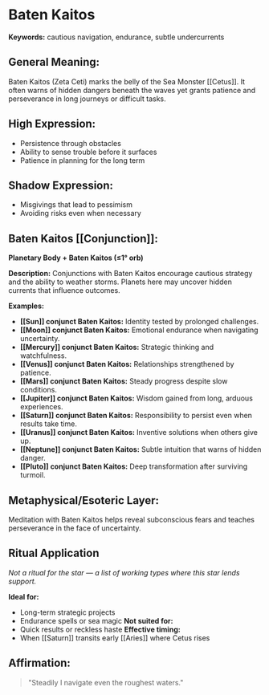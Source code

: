 # Baten Kaitos


**Keywords:** cautious navigation, endurance, subtle undercurrents

## General Meaning:
Baten Kaitos (Zeta Ceti) marks the belly of the Sea Monster
[[Cetus]]. It often warns of hidden dangers beneath the waves
yet grants patience and perseverance in long journeys or
difficult tasks.

## High Expression:
- Persistence through obstacles
- Ability to sense trouble before it surfaces
- Patience in planning for the long term

## Shadow Expression:
- Misgivings that lead to pessimism
- Avoiding risks even when necessary

## Baten Kaitos [[Conjunction]]:

**Planetary Body + Baten Kaitos (≤1° orb)**

**Description:**
Conjunctions with Baten Kaitos encourage cautious strategy and
the ability to weather storms. Planets here may uncover hidden
currents that influence outcomes.

**Examples:**
- **[[Sun]] conjunct Baten Kaitos:** Identity tested by prolonged
  challenges.
- **[[Moon]] conjunct Baten Kaitos:** Emotional endurance when
  navigating uncertainty.
- **[[Mercury]] conjunct Baten Kaitos:** Strategic thinking and
  watchfulness.
- **[[Venus]] conjunct Baten Kaitos:** Relationships strengthened by
  patience.
- **[[Mars]] conjunct Baten Kaitos:** Steady progress despite slow
  conditions.
- **[[Jupiter]] conjunct Baten Kaitos:** Wisdom gained from long,
  arduous experiences.
- **[[Saturn]] conjunct Baten Kaitos:** Responsibility to persist
  even when results take time.
- **[[Uranus]] conjunct Baten Kaitos:** Inventive solutions when
  others give up.
- **[[Neptune]] conjunct Baten Kaitos:** Subtle intuition that warns
  of hidden danger.
- **[[Pluto]] conjunct Baten Kaitos:** Deep transformation after
  surviving turmoil.

## Metaphysical/Esoteric Layer:
Meditation with Baten Kaitos helps reveal subconscious fears
and teaches perseverance in the face of uncertainty.

## Ritual Application
*Not a ritual for the star — a list of working types where this star lends support.*

**Ideal for:**
- Long-term strategic projects
- Endurance spells or sea magic
**Not suited for:**
- Quick results or reckless haste
**Effective timing:**
- When [[Saturn]] transits early [[Aries]] where Cetus rises

## Affirmation:

> "Steadily I navigate even the roughest waters."

